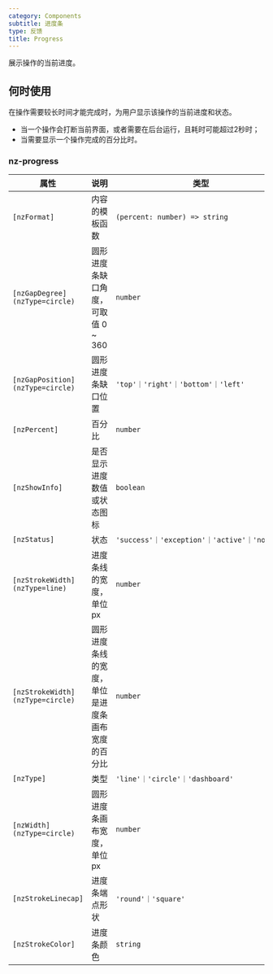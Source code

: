 ```yaml
---
category: Components
subtitle: 进度条
type: 反馈
title: Progress
---
```


展示操作的当前进度。

## 何时使用

在操作需要较长时间才能完成时，为用户显示该操作的当前进度和状态。

- 当一个操作会打断当前界面，或者需要在后台运行，且耗时可能超过2秒时；
- 当需要显示一个操作完成的百分比时。

### nz-progress

| 属性 | 说明 | 类型 | 默认值 |
| --- | --- | --- | --- |
| `[nzFormat]` | 内容的模板函数 | `(percent: number) => string` | `percent => percent + '%'` |
| `[nzGapDegree]` `(nzType=circle)` | 圆形进度条缺口角度，可取值 0 ~ 360 | `number` | `0` |
| `[nzGapPosition]` `(nzType=circle)` | 圆形进度条缺口位置 | `'top'｜'right'｜'bottom'｜'left'` | `'top'` |
| `[nzPercent]` | 百分比 | `number` | `0` |
| `[nzShowInfo]` | 是否显示进度数值或状态图标 | `boolean` | `true` |
| `[nzStatus]` | 状态 | `'success'｜'exception'｜'active'｜'normal'` | - |
| `[nzStrokeWidth]` `(nzType=line)` | 进度条线的宽度，单位 px | `number` | `8` |
| `[nzStrokeWidth]` `(nzType=circle)` | 圆形进度条线的宽度，单位是进度条画布宽度的百分比 | `number` | `6` |
| `[nzType]` | 类型 | `'line'｜'circle'｜'dashboard'` | `'line'` |
| `[nzWidth]` `(nzType=circle)` | 圆形进度条画布宽度，单位 px | `number` | `132` |
| `[nzStrokeLinecap]` | 进度条端点形状 | `'round'｜'square'` | `'round'` |
| `[nzStrokeColor]` | 进度条颜色 | `string` | - |